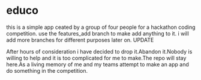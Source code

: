 # educo 
this is a simple app ceated by a group of four people for a hackathon coding competition.
use the features_add branch to make add anything to it.
i will add more branches for different purposes later on. 
UPDATE

After hours of consideration i have decided to drop it.Abandon it.Nobody is willing to help and it is too complicated for me to make.The repo will stay here.As a living memory of me and my teams attempt to make an app and do something in the competition.
